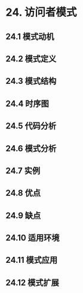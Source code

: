# 24. 访问者模式

## 24.1 模式动机

## 24.2 模式定义

## 24.3 模式结构

## 24.4 时序图

## 24.5 代码分析

## 24.6 模式分析

## 24.7 实例

## 24.8 优点

## 24.9 缺点

## 24.10 适用环境

## 24.11 模式应用

## 24.12 模式扩展
